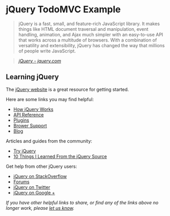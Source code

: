 # jQuery TodoMVC Example

> jQuery is a fast, small, and feature-rich JavaScript library. It makes things like HTML document traversal and manipulation, event handling, animation, and Ajax much simpler with an easy-to-use API that works across a multitude of browsers. With a combination of versatility and extensibility, jQuery has changed the way that millions of people write JavaScript.

> _[jQuery - jquery.com](http://jquery.com)_


## Learning jQuery

The [jQuery website](http://jquery.com) is a great resource for getting started.

Here are some links you may find helpful:

* [How jQuery Works](http://learn.jquery.com/about-jquery/how-jquery-works)
* [API Reference](http://api.jquery.com)
* [Plugins](http://plugins.jquery.com)
* [Brower Support](http://jquery.com/browser-support)
* [Blog](http://blog.jquery.com)

Articles and guides from the community:

* [Try jQuery](http://try.jquery.com)
* [10 Things I Learned From the jQuery Source](http://paulirish.com/2010/10-things-i-learned-from-the-jquery-source)

Get help from other jQuery users:

* [jQuery on StackOverflow](http://stackoverflow.com/questions/tagged/jquery)
* [Forums](http://forum.jquery.com)
* [jQuery on Twitter](http://twitter.com/jquery)
* [jQuery on Google +](https://plus.google.com/102828491884671003608/posts)

_If you have other helpful links to share, or find any of the links above no longer work, please [let us know](https://github.com/tastejs/todomvc/issues)._
